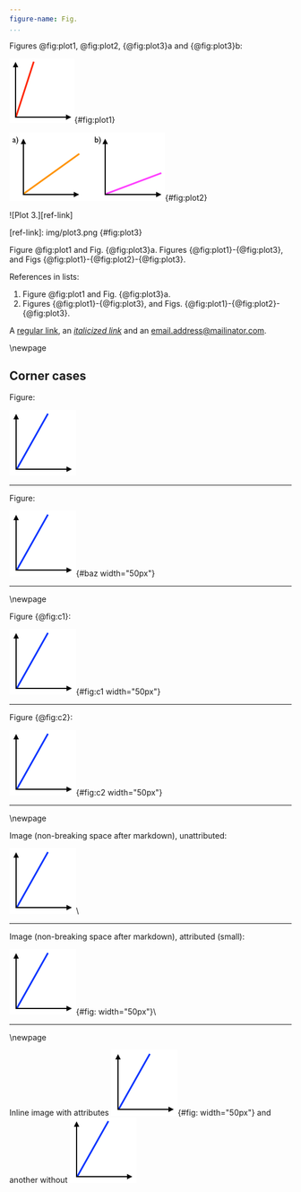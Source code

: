 ```yaml
---
figure-name: Fig.
...
```


Figures @fig:plot1, @fig:plot2, {@fig:plot3}a and {@fig:plot3}b:

![Plot 1.](img/plot1.png){#fig:plot1}

![Plot 2.](img/plot2.png){#fig:plot2}

![Plot 3.][ref-link]

[ref-link]: img/plot3.png {#fig:plot3}

Figure @fig:plot1 and Fig. {@fig:plot3}a.  Figures {@fig:plot1}-{@fig:plot3}, and Figs {@fig:plot1}-{@fig:plot2}-{@fig:plot3}.

References in lists:

 1. Figure @fig:plot1 and Fig. {@fig:plot3}a.
 2. Figures {@fig:plot1}-{@fig:plot3}, and Figs. 
    {@fig:plot1}-{@fig:plot2}-{@fig:plot3}.

A [regular link](http://example.com/), an [*italicized link*](http://example.com/) and an email.address@mailinator.com.


\newpage


Corner cases
------------

Figure:

![Unnumbered and unattributed.](img/plot3.png)

****

Figure:

![Unnumbered and attributed (small).](img/plot3.png){#baz width="50px"}

****

\newpage

Figure {@fig:c1}:

![Numbered and attributed (small).](img/plot3.png){#fig:c1 width="50px"} 


****

Figure {@fig:c2}:

![Numbered and attributed (small) with breaking space after markdown.](img/plot3.png){#fig:c2 width="50px"} 

****

\newpage

Image (non-breaking space after markdown), unattributed:

![Caption should not show.](img/plot3.png)\ 

****

Image (non-breaking space after markdown), attributed (small):

![Caption should not show.](img/plot3.png){#fig: width="50px"}\ 

****

\newpage

Inline image with attributes
![Caption should not show.](img/plot3.png){#fig: width="50px"}
and another without
![Caption should not show.](img/plot3.png)
